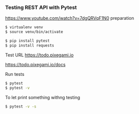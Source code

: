 ### Testing REST API with Pytest 
https://www.youtube.com/watch?v=7dgQRVqF1N0 
preparation 
```bash
$ virtualenv venv
$ source venv/bin/activate 

$ pip install pytest 
$ pip install requests 
``` 
Test URL
https://todo.pixegami.io 

https://todo.pixegami.io/docs 


Run tests
```bash
$ pytest 
$ pytest -v
```

To let print something withng testing
```bash
$ pytest -v -s
```